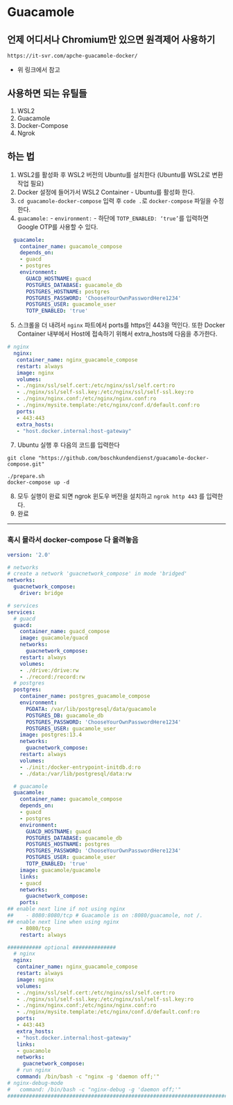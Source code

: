 # Guacamole
## 언제 어디서나 Chromium만 있으면 원격제어 사용하기
`https://it-svr.com/apche-guacamole-docker/`  
* 위 링크에서 참고
  
## 사용하면 되는 유틸들
1. WSL2
2. Guacamole
3. Docker-Compose
4. Ngrok
  
## 하는 법
1. WSL2를 활성화 후 WSL2 버전의 Ubuntu를 설치한다 (Ubuntu를 WSL2로 변환작업 필요)
2. Docker 설정에 들어가서 WSL2 Container - Ubuntu를 활성화 한다.
3. `cd guacamole-docker-compose` 입력 후 `code .`로 `docker-compose` 파일을 수정한다.
4. `guacamole:` - `environment:` - 하단에 `TOTP_ENABLED: ‘true’`를 입력하면 Google OTP를 사용할 수 있다.
```yml
  guacamole:
    container_name: guacamole_compose
    depends_on:
    - guacd
    - postgres
    environment:
      GUACD_HOSTNAME: guacd
      POSTGRES_DATABASE: guacamole_db
      POSTGRES_HOSTNAME: postgres
      POSTGRES_PASSWORD: 'ChooseYourOwnPasswordHere1234'
      POSTGRES_USER: guacamole_user
      TOTP_ENABLED: 'true'
```
5. 스크롤을 더 내려서 `nginx` 파트에서 ports를 https인 443을 먹인다. 또한 Docker Container 내부에서 Host에 접속하기 위해서 extra_hosts에 다음을 추가한다.
```yml
# nginx
  nginx:
   container_name: nginx_guacamole_compose
   restart: always
   image: nginx
   volumes:
   - ./nginx/ssl/self.cert:/etc/nginx/ssl/self.cert:ro
   - ./nginx/ssl/self-ssl.key:/etc/nginx/ssl/self-ssl.key:ro
   - ./nginx/nginx.conf:/etc/nginx/nginx.conf:ro
   - ./nginx/mysite.template:/etc/nginx/conf.d/default.conf:ro
   ports:
   - 443:443
   extra_hosts:
   - "host.docker.internal:host-gateway"
```
7. Ubuntu 실행 후 다음의 코드를 입력한다
```shell
git clone "https://github.com/boschkundendienst/guacamole-docker-compose.git"

./prepare.sh
docker-compose up -d
```
8. 모두 실행이 완료 되면 ngrok 윈도우 버전을 설치하고 `ngrok http 443` 를 입력한다.
9. 완료


---
### 혹시 몰라서 docker-compose 다 올려놓음
```yml
version: '2.0'

# networks
# create a network 'guacnetwork_compose' in mode 'bridged'
networks:
  guacnetwork_compose:
    driver: bridge

# services
services:
  # guacd
  guacd:
    container_name: guacd_compose
    image: guacamole/guacd
    networks:
      guacnetwork_compose:
    restart: always
    volumes:
    - ./drive:/drive:rw
    - ./record:/record:rw
  # postgres
  postgres:
    container_name: postgres_guacamole_compose
    environment:
      PGDATA: /var/lib/postgresql/data/guacamole
      POSTGRES_DB: guacamole_db
      POSTGRES_PASSWORD: 'ChooseYourOwnPasswordHere1234'
      POSTGRES_USER: guacamole_user
    image: postgres:13.4
    networks:
      guacnetwork_compose:
    restart: always
    volumes:
    - ./init:/docker-entrypoint-initdb.d:ro
    - ./data:/var/lib/postgresql/data:rw

  # guacamole
  guacamole:
    container_name: guacamole_compose
    depends_on:
    - guacd
    - postgres
    environment:
      GUACD_HOSTNAME: guacd
      POSTGRES_DATABASE: guacamole_db
      POSTGRES_HOSTNAME: postgres
      POSTGRES_PASSWORD: 'ChooseYourOwnPasswordHere1234'
      POSTGRES_USER: guacamole_user
      TOTP_ENABLED: 'true'
    image: guacamole/guacamole
    links:
    - guacd
    networks:
      guacnetwork_compose:
    ports:
## enable next line if not using nginx
##    - 8080:8080/tcp # Guacamole is on :8080/guacamole, not /.
## enable next line when using nginx
    - 8080/tcp
    restart: always

########### optional ##############
  # nginx
  nginx:
   container_name: nginx_guacamole_compose
   restart: always
   image: nginx
   volumes:
   - ./nginx/ssl/self.cert:/etc/nginx/ssl/self.cert:ro
   - ./nginx/ssl/self-ssl.key:/etc/nginx/ssl/self-ssl.key:ro
   - ./nginx/nginx.conf:/etc/nginx/nginx.conf:ro
   - ./nginx/mysite.template:/etc/nginx/conf.d/default.conf:ro
   ports:
   - 443:443
   extra_hosts:
   - "host.docker.internal:host-gateway"
   links:
   - guacamole
   networks:
     guacnetwork_compose:
   # run nginx
   command: /bin/bash -c "nginx -g 'daemon off;'"
# nginx-debug-mode
#   command: /bin/bash -c "nginx-debug -g 'daemon off;'"
####################################################################################

```